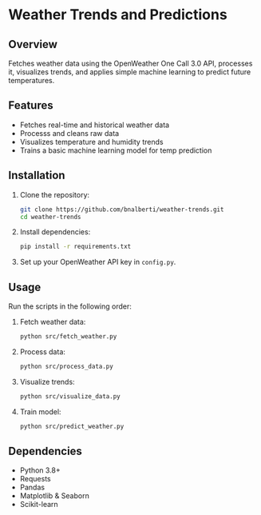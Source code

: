 # Weather Trends and Predictions

## Overview
Fetches weather data using the OpenWeather One Call 3.0 API, processes it, visualizes trends, and applies simple machine learning to predict future temperatures.

## Features
- Fetches real-time and historical weather data
- Processs and cleans raw data
- Visualizes temperature and humidity trends
- Trains a basic machine learning model for temp prediction

## Installation
1. Clone the repository:
   ```sh
   git clone https://github.com/bnalberti/weather-trends.git
   cd weather-trends
   ```
2. Install dependencies:
   ```sh
   pip install -r requirements.txt
   ```
3. Set up your OpenWeather API key in `config.py`.

## Usage
Run the scripts in the following order:
1. Fetch weather data:
   ```sh
   python src/fetch_weather.py
   ```
2. Process data:
   ```sh
   python src/process_data.py
   ```
3. Visualize trends:
   ```sh
   python src/visualize_data.py
   ```
4. Train model:
   ```sh
   python src/predict_weather.py
   ```

## Dependencies
- Python 3.8+
- Requests
- Pandas
- Matplotlib & Seaborn
- Scikit-learn
